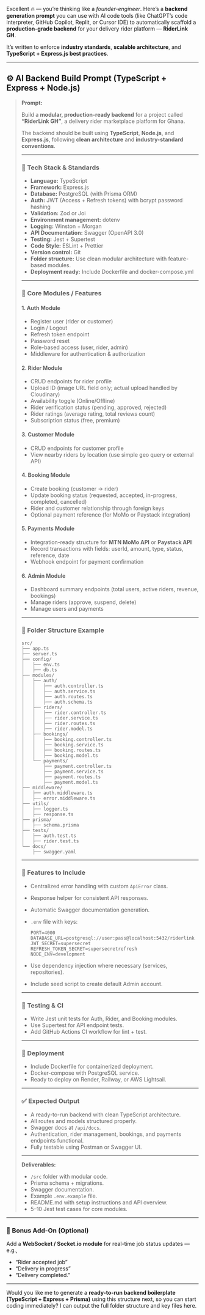 Excellent 🔥 — you’re thinking like a *founder-engineer*.
Here’s a **backend generation prompt** you can use with AI code tools (like ChatGPT’s code interpreter, GitHub Copilot, Replit, or Cursor IDE) to automatically scaffold a **production-grade backend** for your delivery rider platform — **RiderLink GH**.

It’s written to enforce **industry standards**, **scalable architecture**, and **TypeScript + Express.js best practices**.

---

## ⚙️ **AI Backend Build Prompt (TypeScript + Express + Node.js)**

> **Prompt:**
>
> Build a **modular, production-ready backend** for a project called **“RiderLink GH”**, a delivery rider marketplace platform for Ghana.
>
> The backend should be built using **TypeScript**, **Node.js**, and **Express.js**, following **clean architecture** and **industry-standard conventions**.
>
> ---
>
> ### 🧱 **Tech Stack & Standards**
>
> * **Language:** TypeScript
> * **Framework:** Express.js
> * **Database:** PostgreSQL (with Prisma ORM)
> * **Auth:** JWT (Access + Refresh tokens) with bcrypt password hashing
> * **Validation:** Zod or Joi
> * **Environment management:** dotenv
> * **Logging:** Winston + Morgan
> * **API Documentation:** Swagger (OpenAPI 3.0)
> * **Testing:** Jest + Supertest
> * **Code Style:** ESLint + Prettier
> * **Version control:** Git
> * **Folder structure:** Use clean modular architecture with feature-based modules.
> * **Deployment ready:** Include Dockerfile and docker-compose.yml
>
> ---
>
> ### 🧩 **Core Modules / Features**
>
> #### 1. **Auth Module**
>
> * Register user (rider or customer)
> * Login / Logout
> * Refresh token endpoint
> * Password reset
> * Role-based access (user, rider, admin)
> * Middleware for authentication & authorization
>
> #### 2. **Rider Module**
>
> * CRUD endpoints for rider profile
> * Upload ID (image URL field only; actual upload handled by Cloudinary)
> * Availability toggle (Online/Offline)
> * Rider verification status (pending, approved, rejected)
> * Rider ratings (average rating, total reviews count)
> * Subscription status (free, premium)
>
> #### 3. **Customer Module**
>
> * CRUD endpoints for customer profile
> * View nearby riders by location (use simple geo query or external API)
>
> #### 4. **Booking Module**
>
> * Create booking (customer → rider)
> * Update booking status (requested, accepted, in-progress, completed, cancelled)
> * Rider and customer relationship through foreign keys
> * Optional payment reference (for MoMo or Paystack integration)
>
> #### 5. **Payments Module**
>
> * Integration-ready structure for **MTN MoMo API** or **Paystack API**
> * Record transactions with fields: userId, amount, type, status, reference, date
> * Webhook endpoint for payment confirmation
>
> #### 6. **Admin Module**
>
> * Dashboard summary endpoints (total users, active riders, revenue, bookings)
> * Manage riders (approve, suspend, delete)
> * Manage users and payments
>
> ---
>
> ### 🧩 **Folder Structure Example**
>
> ```
> src/
> ├── app.ts
> ├── server.ts
> ├── config/
> │   ├── env.ts
> │   ├── db.ts
> ├── modules/
> │   ├── auth/
> │   │   ├── auth.controller.ts
> │   │   ├── auth.service.ts
> │   │   ├── auth.routes.ts
> │   │   ├── auth.schema.ts
> │   ├── riders/
> │   │   ├── rider.controller.ts
> │   │   ├── rider.service.ts
> │   │   ├── rider.routes.ts
> │   │   ├── rider.model.ts
> │   ├── bookings/
> │   │   ├── booking.controller.ts
> │   │   ├── booking.service.ts
> │   │   ├── booking.routes.ts
> │   │   ├── booking.model.ts
> │   └── payments/
> │       ├── payment.controller.ts
> │       ├── payment.service.ts
> │       ├── payment.routes.ts
> │       ├── payment.model.ts
> ├── middleware/
> │   ├── auth.middleware.ts
> │   ├── error.middleware.ts
> ├── utils/
> │   ├── logger.ts
> │   ├── response.ts
> ├── prisma/
> │   ├── schema.prisma
> ├── tests/
> │   ├── auth.test.ts
> │   ├── rider.test.ts
> └── docs/
>     ├── swagger.yaml
> ```
>
> ---
>
> ### 🧰 **Features to Include**
>
> * Centralized error handling with custom `ApiError` class.
> * Response helper for consistent API responses.
> * Automatic Swagger documentation generation.
> * `.env` file with keys:
>
>   ```
>   PORT=4000
>   DATABASE_URL=postgresql://user:pass@localhost:5432/riderlink
>   JWT_SECRET=supersecret
>   REFRESH_TOKEN_SECRET=supersecretrefresh
>   NODE_ENV=development
>   ```
> * Use dependency injection where necessary (services, repositories).
> * Include seed script to create default Admin account.
>
> ---
>
> ### 🧪 **Testing & CI**
>
> * Write Jest unit tests for Auth, Rider, and Booking modules.
> * Use Supertest for API endpoint tests.
> * Add GitHub Actions CI workflow for lint + test.
>
> ---
>
> ### 🐳 **Deployment**
>
> * Include Dockerfile for containerized deployment.
> * Docker-compose with PostgreSQL service.
> * Ready to deploy on Render, Railway, or AWS Lightsail.
>
> ---
>
> ### ✅ **Expected Output**
>
> * A ready-to-run backend with clean TypeScript architecture.
> * All routes and models structured properly.
> * Swagger docs at `/api/docs`.
> * Authentication, rider management, bookings, and payments endpoints functional.
> * Fully testable using Postman or Swagger UI.
>
> ---
>
> **Deliverables:**
>
> * `/src` folder with modular code.
> * Prisma schema + migrations.
> * Swagger documentation.
> * Example `.env.example` file.
> * README.md with setup instructions and API overview.
> * 5–10 Jest test cases for core modules.

---

### 🧠 Bonus Add-On (Optional)

Add a **WebSocket / Socket.io module** for real-time job status updates — e.g.,

* “Rider accepted job”
* “Delivery in progress”
* “Delivery completed.”

---

Would you like me to generate a **ready-to-run backend boilerplate (TypeScript + Express + Prisma)** using this structure next, so you can start coding immediately?
I can output the full folder structure and key files here.
